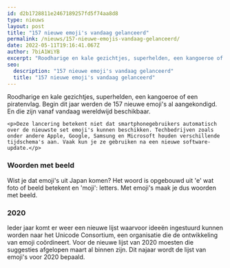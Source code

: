 ```yaml
---
id: d2b1728811e2467189257fd5f74aa8d8
type: nieuws
layout: post
title: "157 nieuwe emoji's vandaag gelanceerd"
permalink: /nieuws/157-nieuwe-emojis-vandaag-gelanceerd/
date: 2022-05-11T19:16:41.067Z
author: 7biA1WiYB
excerpt: "Roodharige en kale gezichtjes, superhelden, een kangoeroe of een piratenvlag. Begin dit jaar werden de 157 nieuwe emoji's al aangekondigd. En die zijn vanaf vandaag wereldwijd beschikbaar.  "
seo:
  description: "157 nieuwe emoji's vandaag gelanceerd"
  title: "157 nieuwe emoji's vandaag gelanceerd"
---
```

Roodharige en kale gezichtjes, superhelden, een kangoeroe of een piratenvlag. Begin dit jaar werden de 157 nieuwe emoji's al aangekondigd. En die zijn vanaf vandaag wereldwijd beschikbaar.  

    <p>Deze lancering betekent niet dat smartphonegebruikers automatisch over de nieuwste set emoji's kunnen beschikken. Techbedrijven zoals onder andere Apple, Google, Samsung en Microsoft houden verschillende tijdschema's aan. Vaak kun je ze gebruiken na een nieuwe software-update.</p>
<h3>Woorden met beeld</h3>
<p>Wist je dat emoji's uit Japan komen? Het woord is opgebouwd uit 'e' wat foto of beeld betekent en 'moji': letters. Met emoji's maak je dus woorden met beeld.</p>
<h3>2020</h3>
<p>Ieder jaar komt er weer een nieuwe lijst waarvoor ideeën ingestuurd kunnen worden naar het Unicode Consortium, een organisatie die de ontwikkeling van emoji coördineert. Voor de nieuwe lijst van 2020 moesten die suggesties afgelopen maart al binnen zijn. Dit najaar wordt de lijst van emoji's voor 2020 bepaald.</p>  
